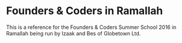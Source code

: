 # Founders & Coders in Ramallah

This is a reference for the Founders & Coders Summer School 2016 in Ramallah being run by Izaak and Bes of Globetown Ltd.
